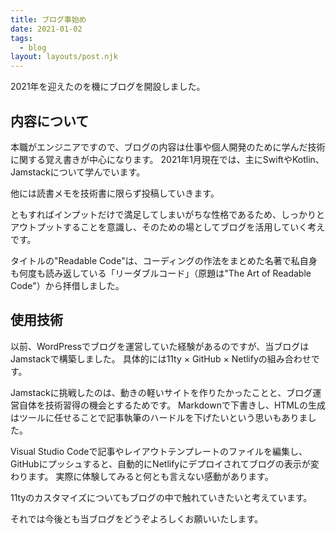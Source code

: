 ```yaml
---
title: ブログ事始め
date: 2021-01-02
tags:
  - blog
layout: layouts/post.njk
---
```

2021年を迎えたのを機にブログを開設しました。

## 内容について

本職がエンジニアですので、ブログの内容は仕事や個人開発のために学んだ技術に関する覚え書きが中心になります。
2021年1月現在では、主にSwiftやKotlin、Jamstackについて学んでいます。

他には読書メモを技術書に限らず投稿していきます。

ともすればインプットだけで満足してしまいがちな性格であるため、しっかりとアウトプットすることを意識し、そのための場としてブログを活用していく考えです。

タイトルの"Readable Code"は、コーディングの作法をまとめた名著で私自身も何度も読み返している「リーダブルコード」（原題は"The Art of Readable Code"）から拝借しました。

## 使用技術

以前、WordPressでブログを運営していた経験があるのですが、当ブログはJamstackで構築しました。
具体的には11ty × GitHub × Netlifyの組み合わせです。

Jamstackに挑戦したのは、動きの軽いサイトを作りたかったことと、ブログ運営自体を技術習得の機会とするためです。
Markdownで下書きし、HTMLの生成はツールに任せることで記事執筆のハードルを下げたいという思いもありました。

Visual Studio Codeで記事やレイアウトテンプレートのファイルを編集し、GitHubにプッシュすると、自動的にNetlifyにデプロイされてブログの表示が変わります。
実際に体験してみると何とも言えない感動があります。

11tyのカスタマイズについてもブログの中で触れていきたいと考えています。

それでは今後とも当ブログをどうぞよろしくお願いいたします。
